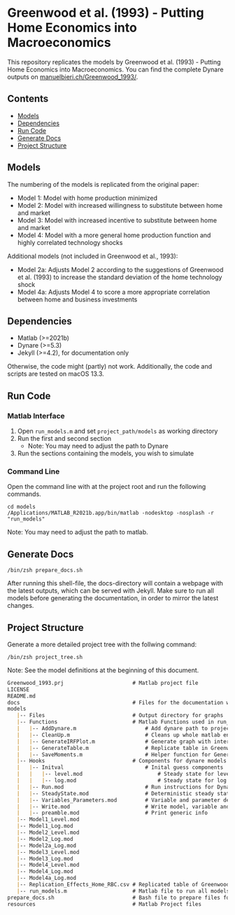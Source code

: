 # Greenwood et al. (1993) - Putting Home Economics into Macroeconomics

This repository replicates the models by Greenwood et al. (1993) - Putting Home Economics into Macroeconomics. You can find the complete
Dynare outputs on [manuelbieri.ch/Greenwood_1993/](https://manuelbieri.ch/Greenwood_1993/).

## Contents
- [Models](#models)
- [Dependencies](#dependencies)
- [Run Code](#run-code)
- [Generate Docs](#generate-docs)
- [Project Structure](#project-structure)

## Models

The numbering of the models is replicated from the original paper:

- Model 1: Model with home production minimized
- Model 2: Model with increased willingness to substitute between home and market
- Model 3: Model with increased incentive to substitute between home and market
- Model 4: Model with a more general home production function and highly correlated technology shocks

Additional models (not included in Greenwood et al., 1993):

- Model 2a: Adjusts Model 2 according to the suggestions of Greenwood et al. (1993) to increase the standard deviation of the home technology shock
- Model 4a: Adjusts Model 4 to score a more appropriate correlation between home and business investments

## Dependencies
- Matlab (>=2021b)
- Dynare (>=5.3)
- Jekyll (>=4.2), for documentation only

Otherwise, the code might (partly) not work. Additionally, the code and scripts are tested on macOS 13.3.

## Run Code

### Matlab Interface

1. Open ```run_models.m``` and set `project_path/models` as working directory
2. Run the first and second section
    - Note: You may need to adjust the path to Dynare
3. Run the sections containing the models, you wish to simulate

### Command Line

Open the command line with at the project root and run the following commands.
```shell
cd models
/Applications/MATLAB_R2021b.app/bin/matlab -nodesktop -nosplash -r "run_models"
```
Note: You may need to adjust the path to matlab.

## Generate Docs
```shell
/bin/zsh prepare_docs.sh
```
After running this shell-file, the docs-directory will contain a webpage with the latest outputs, which can be served with
Jekyll. Make sure to run all models before generating the documentation, in order to mirror the latest changes.

## Project Structure

Generate a more detailed project tree with the follwing command:
```shell
/bin/zsh project_tree.sh
```

Note: See the model definitions at the beginning of this document.

```markdown
Greenwood_1993.prj                      # Matlab project file
LICENSE
README.md
docs                                    # Files for the documentation website
models
   |-- Files                            # Output directory for graphs
   |-- Functions                        # Matlab Functions used in run_models.m
   |   |-- AddDynare.m                      # Add dynare path to project path
   |   |-- CleanUp.m                        # Cleans up whole matlab environment
   |   |-- GenerateIRFPlot.m                # Generate graph with interesting IRFs
   |   |-- GenerateTable.m                  # Replicate table in Greenwood et al. (1993)
   |   |-- SaveMoments.m                    # Helper function for GenerateTable.m
   |-- Hooks                            # Components for dynare models (reusable)
   |   |-- Initval                          # Inital guess components
   |   |   |-- level.mod                        # Steady state for level models
   |   |   |-- log.mod                          # Steady state for log models
   |   |-- Run.mod                          # Run instructions for Dynare
   |   |-- SteadyState.mod                  # Deterministic steady state
   |   |-- Variables_Parameters.mod         # Variable and parameter definitions
   |   |-- Write.mod                        # Write model, variable and parameter definitions to latex
   |   |-- preamble.mod                     # Print generic info
   |-- Model1_Level.mod
   |-- Model1_Log.mod
   |-- Model2_Level.mod
   |-- Model2_Log.mod
   |-- Model2a_Log.mod
   |-- Model3_Level.mod
   |-- Model3_Log.mod
   |-- Model4_Level.mod
   |-- Model4_Log.mod
   |-- Model4a_Log.mod
   |-- Replication_Effects_Home_RBC.csv # Replicated table of Greenwood et al. (1993)
   |-- run_models.m                     # Matlab file to run all models and functions
prepare_docs.sh                         # Bash file to prepare files for documentation website
resources                               # Matlab Project files
```
